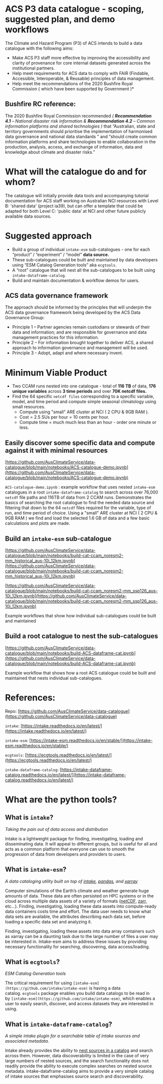 # ACS P3 data catalogue - scoping, suggested plan, and demo workflows

The Climate and Hazard Program (P3) of ACS intends to build a data catalogue with the following aims: 

- Make ACS P3 staff more effective by improving the accessibility and clarity of provenance for core internal datasets generated across the institutional partners.
- Help meet requirements for ACS data to comply with FAIR (Findable, Accessible, Interoperable, & Reusable) principles of data management.
- Help meet the recommendations of the 2020 Bushfire Royal Commission ( which have been supported by Government )*

## Bushfire RC reference:

The 2020 Bushfire Royal Commission recommended *( **Recommendation 4.1** – National disaster risk information & **Recommendation 4.2** – Common information platforms and shared technologies )* that “Australian, state and territory governments should prioritise the implementation of harmonised data governance and national data standards ” and “should create common information platforms and share technologies to enable collaboration in the production, analysis, access, and exchange of information, data and knowledge about climate and disaster risks.”

# **What will the catalogue do and for whom?**

The catalogue will initially provide data tools and accompanying tutorial documentation for ACS staff working on Australian NCI resources with Level B: 'shared data' (project ia39), but can offer a template that could be adapted for both Level C: 'public data’ at NCI and other future publicly available data sources.

# Suggested approach

- Build a group of individual `intake-esm` sub-catalogues - one for each “product” / “experiment” / “model” **data source.**
- These sub-catalogues could be built and maintained by data developers using “ESM Catalog Generation tools” aka `ecgtools`.
- A “root” catalogue that will nest all the sub-catalogues to be built using `intake-dataframe-catalog`.
- Build and maintain documentation & workflow demos for users.

## ACS data governance framework

The approach should be informed by the principles that will underpin the ACS data governance framework being developed by the ACS Data Governance Group:

- Principle 1 – Partner agencies remain custodians or stewards of their data and information; and are responsible for governance and data management practices for this information.
- Principle 2 – For information brought together to deliver ACS, a shared approach to information governance and management will be used.
- Principle 3 - Adopt, adapt and where necessary invent.

# Minimum Viable Product

- Two CCAM runs nested into one catalogue - total of **116 TB** of data, **176 unique variables** across **3 time periods** and over **70K netcdf files.**
- Find the 64 specific `netcdf files` corresponding to a specific variable, model, and time period and compute simple seasonal climatology using small resources.
    - Compute using "small" ARE cluster at NCI ( 2 CPU & 9GB RAM ).
    - Cost = 2.5 SUs per hour = 10 cents per hour.
    - Compute time = much much less than an hour - order one minute or less.

## Easily discover some specific data and compute against it with minimal resources

[https://github.com/AusClimateService/data-catalogue/blob/main/notebooks/ACS-catalogue-demo.ipynb](https://github.com/AusClimateService/data-catalogue/blob/main/notebooks/ACS-catalogue-demo.ipynb)

`ACS-catalogue-demo.ipynb` : example workflow that uses nested `intake-esm` catalogues in a root `intake-dataframe-catalog` to search across over 76,000 `netcdf` file paths and 116TB of data from 2 CCAM runs. Demonstrates the basics of searching the root catalogue to find the needed data source and filtering that down to the 64 `netcdf` files required for the variable, type of run, and time period of choice. Using a "small" ARE cluster at NCI ( 2 CPU & 9GB RAM ) we find and load the selected 1.6 GB of data and a few basic calculations and plots are made.

## Build an `intake-esm` sub-catalogue

[https://github.com/AusClimateService/data-catalogue/blob/main/notebooks/build-cat-ccam_noresm2-mm_historical_aus-10i_12km.ipynb](https://github.com/AusClimateService/data-catalogue/blob/main/notebooks/build-cat-ccam_noresm2-mm_historical_aus-10i_12km.ipynb)

[https://github.com/AusClimateService/data-catalogue/blob/main/notebooks/build-cat-ccam_noresm2-mm_ssp126_aus-10i_12km.ipynb](https://github.com/AusClimateService/data-catalogue/blob/main/notebooks/build-cat-ccam_noresm2-mm_ssp126_aus-10i_12km.ipynb)

Example workflows that show how individual sub-catalogues could be built and maintained

## Build a root catalogue to nest the sub-catalogues

[https://github.com/AusClimateService/data-catalogue/blob/main/notebooks/build-ACS-dataframe-cat.ipynb](https://github.com/AusClimateService/data-catalogue/blob/main/notebooks/build-ACS-dataframe-cat.ipynb)

Example workflow that shows how a root ACS catalogue could be built and maintained that nests individual sub-catalogues.

# References:

Repo: [https://github.com/AusClimateService/data-catalogue](https://github.com/AusClimateService/data-catalogue)

`intake`: [https://intake.readthedocs.io/en/latest/](https://intake.readthedocs.io/en/latest/)

`intake-esm`: [https://intake-esm.readthedocs.io/en/stable/](https://intake-esm.readthedocs.io/en/stable/)

`ecgtools`: [https://ecgtools.readthedocs.io/en/latest/](https://ecgtools.readthedocs.io/en/latest/)

`intake-dataframe-catalog`: [https://intake-dataframe-catalog.readthedocs.io/en/latest/](https://intake-dataframe-catalog.readthedocs.io/en/latest/) 

# What are the python tools?

## What is `intake`?

*Taking the pain out of data access and distribution*

Intake is a lightweight package for finding, investigating, loading and disseminating data. It will appeal to different groups, but is useful for all and acts as a common platform that everyone can use to smooth the progression of data from developers and providers to users.

## What is `intake-esm`?

*A data cataloging utility built on top of [intake](https://github.com/intake/intake), [pandas](https://pandas.pydata.org/), and [xarray](https://xarray.pydata.org/en/stable/)*

Computer simulations of the Earth’s climate and weather generate huge amounts of data. These data are often persisted on HPC systems or in the cloud across multiple data assets of a variety of formats ([netCDF](https://www.unidata.ucar.edu/software/netcdf/), [zarr](https://zarr.readthedocs.io/en/stable/), etc…). Finding, investigating, loading these data assets into compute-ready data containers costs time and effort. The data user needs to know what data sets are available, the attributes describing each data set, before loading a specific data set and analyzing it.

Finding, investigating, loading these assets into data array containers such as xarray can be a daunting task due to the large number of files a user may be interested in. Intake-esm aims to address these issues by providing necessary functionality for searching, discovering, data access/loading.

## What is `ecgtools`?

*ESM Catalog Generation tools*

The critical requirement for using `[intake-esm](https://github.com/intake/intake-esm)` is having a data catalog. `ecgtools` package enables you build data catalogs to be read in by `[intake-esm](https://github.com/intake/intake-esm)`, which enables a user to easily search, discover, and access datasets they are interested in using.

## What is `intake-dataframe-catalog`?

*A simple intake plugin for a searchable table of intake sources and associated metadata.*

Intake already provides the ability to [nest sources in a catalog](https://intake.readthedocs.io/en/latest/catalog.html#catalog-nesting) and search across them. However, data discoverability is limited in the case of very large numbers of nested sources, and the search functionality does not readily provide the ability to execute complex searches on nested source metadata. intake-dataframe-catalog aims to provide a very simple catalog of intake sources that emphasises source search and discoverability.
